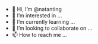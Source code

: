 - 👋 Hi, I’m @natanting
- 👀 I’m interested in ...
- 🌱 I’m currently learning ...
- 💞️ I’m looking to collaborate on ...
- 📫 How to reach me ...

<!---
natanting/natanting is a ✨ special ✨ repository because its `README.md` (this file) appears on your GitHub profile.
You can click the Preview link to take a look at your changes.
--->
